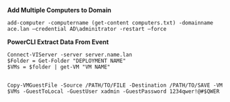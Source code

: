 
**Add Multiple Computers to Domain**
```
add-computer -computername (get-content computers.txt) -domainname ace.lan –credential AD\adminitrator -restart –force
```

**PowerCLI Extract Data From Event**
```
Connect-VIServer -server server.name.lan
$Folder = Get-Folder "DEPLOYMENT NAME"
$VMs = $folder | get-VM "VM NAME"
  
 
Copy-VMGuestFile -Source /PATH/TO/FILE -Destination /PATH/TO/SAVE -VM $VMs -GuestToLocal -GuestUser xadmin -GuestPassword 1234qwer!@#$QWER
```

